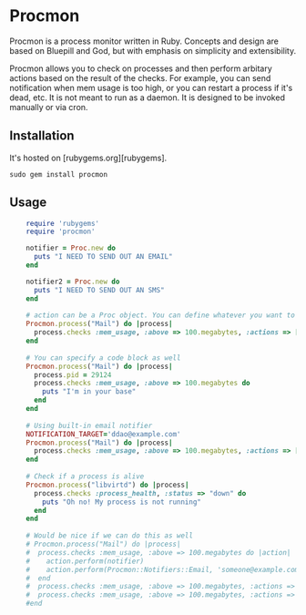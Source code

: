 # Procmon
Procmon is a process monitor written in Ruby. Concepts and design are based on Bluepill and God, but with emphasis on simplicity and extensibility.

Procmon allows you to check on processes and then perform arbitary actions based on the result of the checks. For example, you can send notification when mem usage is too high, or you can restart a process if it's dead, etc. It is not meant to run as a daemon. It is designed to be invoked manually or via cron.

## Installation
It&apos;s hosted on [rubygems.org][rubygems].

    sudo gem install procmon

## Usage

```ruby
    require 'rubygems'
    require 'procmon'

    notifier = Proc.new do
      puts "I NEED TO SEND OUT AN EMAIL"
    end

    notifier2 = Proc.new do
      puts "I NEED TO SEND OUT AN SMS"
    end
 
    # action can be a Proc object. You can define whatever you want to do 
    Procmon.process("Mail") do |process|
      process.checks :mem_usage, :above => 100.megabytes, :actions => [notifier, notifier2]
    end
 
    # You can specify a code block as well
    Procmon.process("Mail") do |process|
      process.pid = 29124
      process.checks :mem_usage, :above => 100.megabytes do
        puts "I'm in your base"
      end
    end
 
    # Using built-in email notifier
    NOTIFICATION_TARGET='ddao@example.com'
    Procmon.process("Mail") do |process|
      process.checks :mem_usage, :above => 100.megabytes, :actions => [Procmon::Notifiers::Email]
    end
 
    # Check if a process is alive
    Procmon.process("libvirtd") do |process|
      process.checks :process_health, :status => "down" do
        puts "Oh no! My process is not running"
      end
    end
 
    # Would be nice if we can do this as well
    # Procmon.process("Mail") do |process|
    #  process.checks :mem_usage, :above => 100.megabytes do |action|
    #    action.perform(notifier)
    #    action.perform(Procmon::Notifiers::Email, 'someone@example.com')
    #  end
    #  process.checks :mem_usage, :above => 100.megabytes, :actions => [notifier, notifier2]
    #  process.checks :mem_usage, :above => 100.megabytes, :actions => [Procmon::Notifiers::Email]
    #end
```
